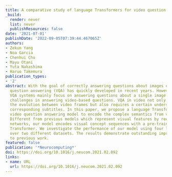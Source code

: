 ```yaml
---
title: A comparative study of language Transformers for video question answering
_build:
  render: never
  list: never
  publishResources: false
date: '2021-07-01'
publishDate: '2022-09-05T07:39:44.467065Z'
authors:
- Zekun Yang
- Noa Garcia
- Chenhui Chu
- Mayu Otani
- Yuta Nakashima
- Haruo Takemura
publication_types:
- '2'
abstract: With the goal of correctly answering questions about images or videos, visual
  question answering (VQA) has quickly developed in recent years. However, current
  VQA systems mainly focus on answering questions about a single image and face many
  challenges in answering video-based questions. VQA in video not only has to understand
  the evolution between video frames but also requires a certain understanding of
  corresponding subtitles. In this paper, we propose a language Transformer-based
  video question answering model to encode the complex semantics from video clips.
  Different from previous models which represent visual features by recurrent neural
  networks, our model encodes visual concept sequences with a pre-trained language
  Transformer. We investigate the performance of our model using four language Transformers
  over two different datasets. The results demonstrate outstanding improvements compared
  to previous work.
featured: false
publication: '*Neurocomputing*'
doi: https://doi.org/10.1016/j.neucom.2021.02.092
links:
- name: URL
  url: https://doi.org/10.1016/j.neucom.2021.02.092
---
```


